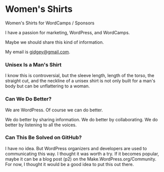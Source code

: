 # Women's Shirts

Women's Shirts for WordCamps / Sponsors

I have a passion for marketing, WordPress, and WordCamps. 

Maybe we should share this kind of information.

My email is gidgey@gmail.com.

### Unisex Is a Man's Shirt

I know this is controversial, but the sleeve length, length of the torso, the straight cut, and the neckline of a unisex shirt is not only built for a man's body but can be unflattering to a woman.

### Can We Do Better?

We are WordPress. Of course we can do better. 

We do better by sharing information. We do better by collaborating. We do better by listening to all the voices.

### Can This Be Solved on GitHub?

I have no idea. But WordPress organizers and developers are used to communicating this way. I thought it was worth a try. If it becomes popular, maybe it can be a blog post (p2) on the Make.WordPress.org/Community. For now, I thought it would be a good idea to put this out there.


